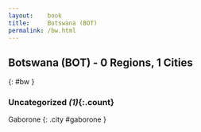 ```yaml
---
layout:    book
title:     Botswana (BOT)
permalink: /bw.html
---
```


## Botswana (BOT) - 0 Regions, 1 Cities
{: #bw }





### Uncategorized _(1)_{:.count}


Gaborone  {: .city #gaborone } <br>


 
